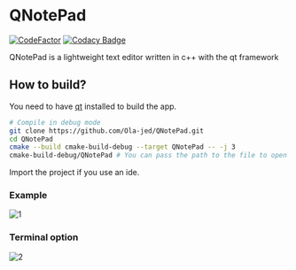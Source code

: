 # QNotePad

[![CodeFactor](https://www.codefactor.io/repository/github/ola-jed/qnotepad/badge)](https://www.codefactor.io/repository/github/ola-jed/qnotepad)
[![Codacy Badge](https://app.codacy.com/project/badge/Grade/c795bf59211b4d6ba9d656644b9bb241)](https://www.codacy.com/gh/Ola-jed/QNotePad/dashboard?utm_source=github.com&amp;utm_medium=referral&amp;utm_content=Ola-jed/QNotePad&amp;utm_campaign=Badge_Grade)

QNotePad is a lightweight text editor written in c++ with the qt framework

## How to build?

You need to have [qt](https://www.qt.io/download-qt-installer) installed  to build the app.

```bash
# Compile in debug mode
git clone https://github.com/Ola-jed/QNotePad.git
cd QNotePad
cmake --build cmake-build-debug --target QNotePad -- -j 3
cmake-build-debug/QNotePad # You can pass the path to the file to open as a param
```

Import the project if you use an ide.

### Example
![1](https://user-images.githubusercontent.com/66482155/114748702-13c8ce80-9d4a-11eb-8f00-407dd424425a.png)

### Terminal option
![2](https://user-images.githubusercontent.com/66482155/114748786-280ccb80-9d4a-11eb-98c0-bbfc3e954bb7.png)
